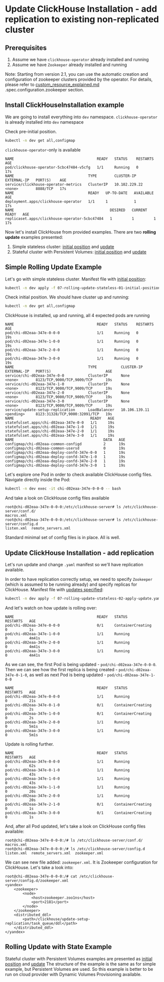 # Update ClickHouse Installation - add replication to existing non-replicated cluster 

## Prerequisites
  1. Assume we have `clickhouse-operator` already installed and running
  1. Assume we have `Zookeeper` already installed and running
  
  Note: Starting from version 2.1, you can use the automatic creation and configuration of zookeeper clusters provided by the operator.
  For details, please refer to [custom_resource_explained.md](./custom_resource_explained.md) .spec.configuration.zookeeper section.

## Install ClickHouseInstallation example
We are going to install everything into `dev` namespace. `clickhouse-operator` is already installed into `dev` namespace

Check pre-initial position.
```bash
kubectl -n dev get all,configmap
```
`clickhouse-operator`-only is available
```text
NAME                                      READY   STATUS    RESTARTS   AGE
pod/clickhouse-operator-5cbc47484-v5cfg   1/1     Running   0          17s
NAME                                  TYPE        CLUSTER-IP      EXTERNAL-IP   PORT(S)    AGE
service/clickhouse-operator-metrics   ClusterIP   10.102.229.22   <none>        8888/TCP   17s
NAME                                  READY   UP-TO-DATE   AVAILABLE   AGE
deployment.apps/clickhouse-operator   1/1     1            1           17s
NAME                                            DESIRED   CURRENT   READY   AGE
replicaset.apps/clickhouse-operator-5cbc47484   1         1         1       17s
```
Now let's install ClickHouse from provided examples. 
There are two **rolling update** examples presented:
1. Simple stateless cluster: [initial position][stateless_initial_position] and [update][stateless_updated_position]
1. Stateful cluster with Persistent Volumes: [initial position][stateful_initial_position] and [update][stateful_updated_position] 

## Simple Rolling Update Example

Let's go with simple stateless cluster. Manifest file with [initial position][stateless_initial_position]:
```bash
kubectl -n dev apply -f 07-rolling-update-stateless-01-initial-position.yaml
```
Check initial position. We should have cluster up and running:
```bash
kubectl -n dev get all,configmap
```
ClickHouse is installed, up and running, all 4 expected pods are running
```text
NAME                                      READY   STATUS    RESTARTS   AGE
pod/chi-d02eaa-347e-0-0-0                 1/1     Running   0          19s
pod/chi-d02eaa-347e-1-0-0                 1/1     Running   0          19s
pod/chi-d02eaa-347e-2-0-0                 1/1     Running   0          19s
pod/chi-d02eaa-347e-3-0-0                 1/1     Running   0          19s
NAME                                  TYPE           CLUSTER-IP      EXTERNAL-IP   PORT(S)                         AGE
service/chi-d02eaa-347e-0-0           ClusterIP      None            <none>        8123/TCP,9000/TCP,9009/TCP      19s
service/chi-d02eaa-347e-1-0           ClusterIP      None            <none>        8123/TCP,9000/TCP,9009/TCP      19s
service/chi-d02eaa-347e-2-0           ClusterIP      None            <none>        8123/TCP,9000/TCP,9009/TCP      19s
service/chi-d02eaa-347e-3-0           ClusterIP      None            <none>        8123/TCP,9000/TCP,9009/TCP      19s
service/update-setup-replication      LoadBalancer   10.106.139.11   <pending>     8123:31328/TCP,9000:32091/TCP   19s
NAME                                   READY   AGE
statefulset.apps/chi-d02eaa-347e-0-0   1/1     19s
statefulset.apps/chi-d02eaa-347e-1-0   1/1     19s
statefulset.apps/chi-d02eaa-347e-2-0   1/1     19s
statefulset.apps/chi-d02eaa-347e-3-0   1/1     19s
NAME                                         DATA   AGE
configmap/chi-d02eaa-common-configd          2      19s
configmap/chi-d02eaa-common-usersd           0      19s
configmap/chi-d02eaa-deploy-confd-347e-0-0   1      19s
configmap/chi-d02eaa-deploy-confd-347e-1-0   1      19s
configmap/chi-d02eaa-deploy-confd-347e-2-0   1      19s
configmap/chi-d02eaa-deploy-confd-347e-3-0   1      19s
```
Let's explore one Pod in order to check available ClickHouse config files.
Navigate directly inside the Pod:
```bash
kubectl -n dev exec -it chi-d02eaa-347e-0-0-0 -- bash
```
And take a look on ClickHouse config files available
```text
root@chi-d02eaa-347e-0-0-0:/etc/clickhouse-server# ls /etc/clickhouse-server/conf.d/
macros.xml
root@chi-d02eaa-347e-0-0-0:/etc/clickhouse-server# ls /etc/clickhouse-server/config.d
listen.xml  remote_servers.xml
```
Standard minimal set of config files is in place.
All is well.

## Update ClickHouse Installation - add replication
Let's run update and change `.yaml` manifest so we'll have replication available. 

In order to have replication correctly setup, we need to specify `Zookeeper` (which is assumed to be running already) and specify replicas for ClickHouse.
Manifest file with [updates specified][stateless_updated_position]:
```bash
kubectl -n dev apply -f 07-rolling-update-stateless-02-apply-update.yaml
```
And let's watch on how update is rolling over:
```text
NAME                                      READY   STATUS              RESTARTS   AGE
pod/chi-d02eaa-347e-0-0-0                 0/1     ContainerCreating   0          1s
pod/chi-d02eaa-347e-1-0-0                 1/1     Running             0          4m41s
pod/chi-d02eaa-347e-2-0-0                 1/1     Running             0          4m41s
pod/chi-d02eaa-347e-3-0-0                 1/1     Running             0          4m41s
```
As we can see, the first Pod is being updated - `pod/chi-d02eaa-347e-0-0-0`. 
Then we can see how the first replica is being created - `pod/chi-d02eaa-347e-0-1-0`, as well as 
next Pod is being updated - `pod/chi-d02eaa-347e-1-0-0` 
```text
NAME                                      READY   STATUS              RESTARTS   AGE
pod/chi-d02eaa-347e-0-0-0                 1/1     Running             0          21s
pod/chi-d02eaa-347e-0-1-0                 0/1     ContainerCreating   0          2s
pod/chi-d02eaa-347e-1-0-0                 0/1     ContainerCreating   0          2s
pod/chi-d02eaa-347e-2-0-0                 1/1     Running             0          5m1s
pod/chi-d02eaa-347e-3-0-0                 1/1     Running             0          5m1s
```
Update is rolling further.
```text
NAME                                      READY   STATUS              RESTARTS   AGE
pod/chi-d02eaa-347e-0-0-0                 1/1     Running             0          62s
pod/chi-d02eaa-347e-0-1-0                 1/1     Running             0          43s
pod/chi-d02eaa-347e-1-0-0                 1/1     Running             0          43s
pod/chi-d02eaa-347e-1-1-0                 1/1     Running             0          20s
pod/chi-d02eaa-347e-2-0-0                 1/1     Running             0          20s
pod/chi-d02eaa-347e-2-1-0                 0/1     ContainerCreating   0          1s
pod/chi-d02eaa-347e-3-0-0                 0/1     ContainerCreating   0          1s
```
And, after all Pod updated, let's take a look on ClickHouse config files available:
```text
root@chi-d02eaa-347e-0-0-0:/# ls /etc/clickhouse-server/conf.d/
macros.xml
root@chi-d02eaa-347e-0-0-0:/# ls /etc/clickhouse-server/config.d
listen.xml  remote_servers.xml  zookeeper.xml
```
We can see new file added: `zookeeper.xml`. It is Zookeeper configuration for ClickHouse. Let's take a look into:
```text
root@chi-d02eaa-347e-0-0-0:/# cat /etc/clickhouse-server/config.d/zookeeper.xml 
<yandex>
    <zookeeper>
        <node>
            <host>zookeeper.zoo1ns</host>
            <port>2181</port>
        </node>
    </zookeeper>
    <distributed_ddl>
        <path>/clickhouse/update-setup-replication/task_queue/ddl</path>
    </distributed_ddl>
</yandex>
```

## Rolling Update with State Example
Stateful cluster with Persistent Volumes examples are presented as [initial position][stateful_initial_position] and [update][stateful_updated_position]
The structure of the example is the same as for simple example, but Persistent Volumes are used. So this example is better to be run on cloud provider with Dynamic Volumes Provisioning available.

[stateless_initial_position]: ./chi-examples/07-rolling-update-stateless-01-initial-position.yaml
[stateless_updated_position]: ./chi-examples/07-rolling-update-stateless-02-apply-update.yaml

[stateful_initial_position]: ./chi-examples/09-rolling-update-emptydir-01-initial-position.yaml
[stateful_updated_position]: ./chi-examples/09-rolling-update-emptydir-02-apply-update.yaml
